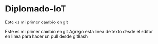 # Diplomado-IoT
Este es mi primer cambio en git

Este es mi primer cambio en git
Agrego esta linea de texto desde el editor en linea para hacer un pull desde gitBash
